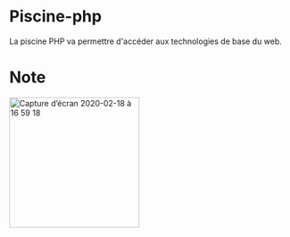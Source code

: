 # Piscine-php

La piscine PHP va permettre d'accéder aux technologies de base du web.

# Note

<img width="233" alt="Capture d’écran 2020-02-18 à 16 59 18" src="https://user-images.githubusercontent.com/24608242/74753257-293e8780-5270-11ea-9a8c-2bcc6f9eedb2.png">
